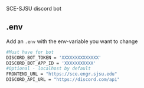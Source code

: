 SCE-SJSU discord bot

## .env
Add an `.env` with the env-variable you want to change
```sh
#Must have for bot
DISCORD_BOT_TOKEN = 'XXXXXXXXXXXXXX'
DISCORD_BOT_APP_ID = 'XXXXXXXXXXX'
#Optional - localhost by default
FRONTEND_URL = "https://sce.engr.sjsu.edu"
DISCORD_API_URL = "https://discord.com/api"
```
